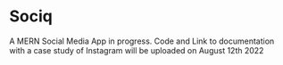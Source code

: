 # Sociq
A MERN Social Media App in progress. Code and Link to documentation with a case study of Instagram will be uploaded on August 12th 2022
